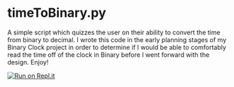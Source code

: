 # timeToBinary.py

A simple script which quizzes the user on their ability to convert the time from binary to decimal. I wrote this code in the early planning stages of my Binary Clock project in order to determine if I would be able to comfortably read the time off of the clock in Binary before I went forward with the design. Enjoy!

[![Run on Repl.it](https://repl.it/badge/github/keelbeelveel/timeToBinary)](https://repl.it/github/keelbeelveel/timeToBinary)
